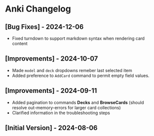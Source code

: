 # Anki Changelog

## [Bug Fixes] - 2024-12-06

- Fixed turndown to support markdown syntax when rendering card content

## [Improvements] - 2024-10-07

- Made `model` and `deck` dropdowns remeber last selected item
- Added preference to `AddCard` command to permit empty field values.

## [Improvements] - 2024-09-11

- Added pagination to commands **Decks** and **BrowseCards** (should resolve out-memory-errors for larger card collections)
- Clarified information in the troubleshooting steps

## [Initial Version] - 2024-08-06
